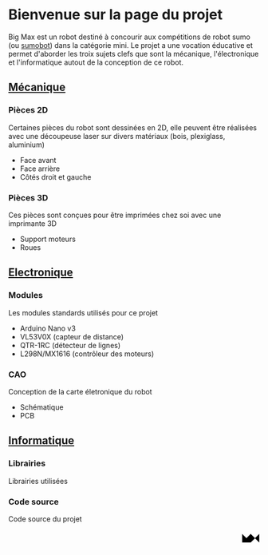 # Bienvenue sur la page du projet

Big Max est un robot destiné à concourir aux compétitions de robot sumo (ou [sumobot](https://fr.wikipedia.org/wiki/Robot_sumo)) dans la catégorie mini. Le projet a une vocation éducative et permet d'aborder les troix sujets clefs que sont la mécanique, l'électronique et l'informatique autout de la conception de ce robot.

## [Mécanique](https://github.com/maxime-hanicotte/BigMax/tree/master/mécanique)

### Pièces 2D

Certaines pièces du robot sont dessinées en 2D, elle peuvent être réalisées avec une découpeuse laser sur divers matériaux (bois, plexiglass, aluminium)
* Face avant
* Face arrière
* Côtés droit et gauche

### Pièces 3D

Ces pièces sont conçues pour être imprimées chez soi avec une imprimante 3D
* Support moteurs
* Roues

## [Electronique](https://github.com/maxime-hanicotte/BigMax/tree/master/électronique)

### Modules

Les modules standards utilisés pour ce projet
* Arduino Nano v3
* VL53V0X (capteur de distance)
* QTR-1RC (détecteur de lignes)
* L298N/MX1616 (contrôleur des moteurs)

### CAO

Conception de la carte életronique du robot
* Schématique
* PCB

## [Informatique](https://github.com/maxime-hanicotte/BigMax/tree/master/informatique)

### Librairies

Librairies utilisées

### Code source

Code source du projet

<img src="./12615544.png" width="36" alt="MX" align="right">
